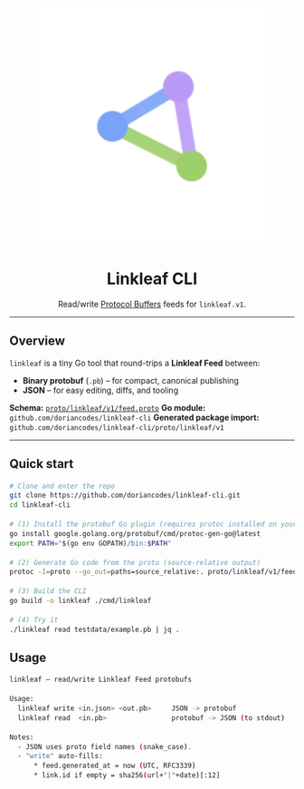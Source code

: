 <p align="center">
  <picture>
    <source media="(prefers-color-scheme: dark)" srcset="logo-monochrome.svg">
    <img alt="Linkleaf CLI" src="logo.svg" width="420">
  </picture>
</p>

<h1 align="center">Linkleaf CLI</h1>

<p align="center">
  Read/write <a href="https://developers.google.com/protocol-buffers">Protocol Buffers</a> feeds for <code>linkleaf.v1</code>.
</p>

---

## Overview

`linkleaf` is a tiny Go tool that round-trips a **Linkleaf Feed** between:

- **Binary protobuf** (`.pb`) – for compact, canonical publishing
- **JSON** – for easy editing, diffs, and tooling

**Schema:** [`proto/linkleaf/v1/feed.proto`](proto/linkleaf/v1/feed.proto)
**Go module:** `github.com/doriancodes/linkleaf-cli`
**Generated package import:** `github.com/doriancodes/linkleaf-cli/proto/linkleaf/v1`

---

## Quick start

```bash
# Clone and enter the repo
git clone https://github.com/doriancodes/linkleaf-cli.git
cd linkleaf-cli

# (1) Install the protobuf Go plugin (requires protoc installed on your system)
go install google.golang.org/protobuf/cmd/protoc-gen-go@latest
export PATH="$(go env GOPATH)/bin:$PATH"

# (2) Generate Go code from the proto (source-relative output)
protoc -I=proto --go_out=paths=source_relative:. proto/linkleaf/v1/feed.proto

# (3) Build the CLI
go build -o linkleaf ./cmd/linkleaf

# (4) Try it
./linkleaf read testdata/example.pb | jq .
```

## Usage

```bash
linkleaf – read/write Linkleaf Feed protobufs

Usage:
  linkleaf write <in.json> <out.pb>     JSON -> protobuf
  linkleaf read  <in.pb>                protobuf -> JSON (to stdout)

Notes:
  - JSON uses proto field names (snake_case).
  - "write" auto-fills:
      * feed.generated_at = now (UTC, RFC3339)
      * link.id if empty = sha256(url+"|"+date)[:12]
```
